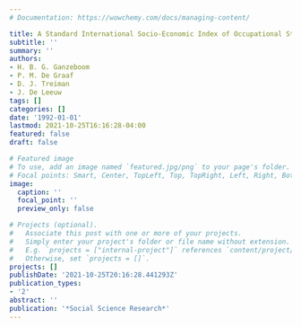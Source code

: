 ```yaml
---
# Documentation: https://wowchemy.com/docs/managing-content/

title: A Standard International Socio-Economic Index of Occupational Status
subtitle: ''
summary: ''
authors:
- H. B. G. Ganzeboom
- P. M. De Graaf
- D. J. Treiman
- J. De Leeuw
tags: []
categories: []
date: '1992-01-01'
lastmod: 2021-10-25T16:16:28-04:00
featured: false
draft: false

# Featured image
# To use, add an image named `featured.jpg/png` to your page's folder.
# Focal points: Smart, Center, TopLeft, Top, TopRight, Left, Right, BottomLeft, Bottom, BottomRight.
image:
  caption: ''
  focal_point: ''
  preview_only: false

# Projects (optional).
#   Associate this post with one or more of your projects.
#   Simply enter your project's folder or file name without extension.
#   E.g. `projects = ["internal-project"]` references `content/project/deep-learning/index.md`.
#   Otherwise, set `projects = []`.
projects: []
publishDate: '2021-10-25T20:16:28.441293Z'
publication_types:
- '2'
abstract: ''
publication: '*Social Science Research*'
---
```

